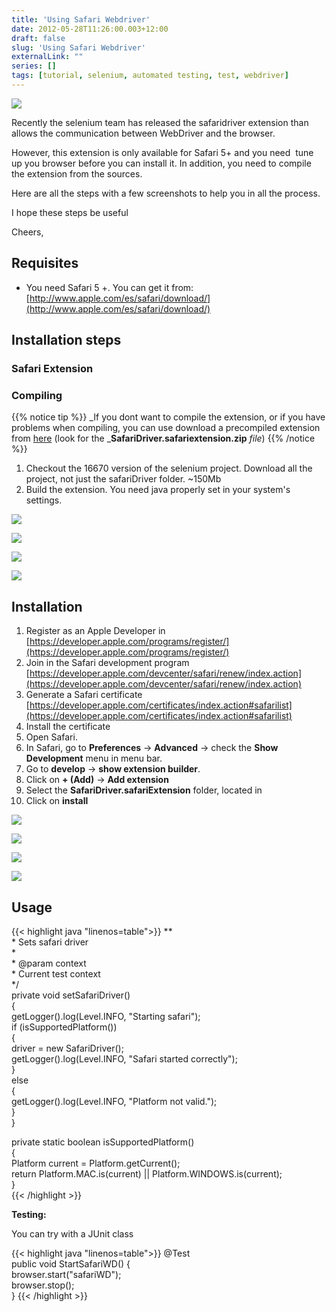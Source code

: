 ```yaml
---
title: 'Using Safari Webdriver'
date: 2012-05-28T11:26:00.003+12:00
draft: false
slug: 'Using Safari Webdriver'
externalLink: ""
series: []
tags: [tutorial, selenium, automated testing, test, webdriver]
---
```

[![](http://4.bp.blogspot.com/-6nxVbuLw47I/T8LE1YocjQI/AAAAAAAAMWk/FsHcyXlygpY/s1600/big-logo.png)](http://4.bp.blogspot.com/-6nxVbuLw47I/T8LE1YocjQI/AAAAAAAAMWk/FsHcyXlygpY/s1600/big-logo.png)

Recently the selenium team has released the safaridriver extension than allows the communication between WebDriver and the browser.

However, this extension is only available for Safari 5+ and you need  tune up you browser before you can install it. In addition, you need to compile the extension from the sources.

Here are all the steps with a few screenshots to help you in all the process.

I hope these steps be useful  

Cheers,  
  
## Requisites  
  - You need Safari 5 +. You can get it from: [http://www.apple.com/es/safari/download/](http://www.apple.com/es/safari/download/)

## Installation steps
### Safari Extension
### Compiling

{{% notice tip %}}
_If you dont want to compile the extension, or if you have problems when compiling, you can use download a precompiled extension from [here](http://code.google.com/p/selenium/issues/detail?id=3827#c11) (look for the _**SafariDriver.safariextension.zip** _file_)
{{% /notice %}} 
  
1.  Checkout the 16670 version of the selenium project. Download all the project, not just the safariDriver folder. ~150Mb
2.  Build the extension. You need java properly set in your system's settings.

[![](http://3.bp.blogspot.com/-Ov-LFf4Mv5w/T8K0o2GrNCI/AAAAAAAAMU0/KpRvRFq9p8A/s400/1a-+checkout.png)](http://3.bp.blogspot.com/-Ov-LFf4Mv5w/T8K0o2GrNCI/AAAAAAAAMU0/KpRvRFq9p8A/s1600/1a-+checkout.png)

[![](http://4.bp.blogspot.com/-GCR7kzSRha8/T8K0pFheCNI/AAAAAAAAMU8/QLKIBIVE-24/s400/1b-+checkout.png)](http://4.bp.blogspot.com/-GCR7kzSRha8/T8K0pFheCNI/AAAAAAAAMU8/QLKIBIVE-24/s1600/1b-+checkout.png)

[![](http://2.bp.blogspot.com/-jn1HW6ICQ9g/T8K1Hta9nYI/AAAAAAAAMVU/Cqj3HdYI9lA/s640/2a-+build+(1).png)](http://2.bp.blogspot.com/-jn1HW6ICQ9g/T8K1Hta9nYI/AAAAAAAAMVU/Cqj3HdYI9lA/s1600/2a-+build+(1).png)

[![](http://4.bp.blogspot.com/-zieX3fH6OuY/T8K0qOM6l6I/AAAAAAAAMVM/lhysme-ecFw/s640/2b-+build.png)](http://4.bp.blogspot.com/-zieX3fH6OuY/T8K0qOM6l6I/AAAAAAAAMVM/lhysme-ecFw/s1600/2b-+build.png)

## Installation

1.  Register as an Apple Developer in [https://developer.apple.com/programs/register/](https://developer.apple.com/programs/register/)
2.  Join in the Safari development program [https://developer.apple.com/devcenter/safari/renew/index.action](https://developer.apple.com/devcenter/safari/renew/index.action)
3.  Generate a Safari certificate [https://developer.apple.com/certificates/index.action#safarilist](https://developer.apple.com/certificates/index.action#safarilist)
4.  Install the certificate
5.  Open Safari.
6.  In Safari, go to **Preferences** \-> **Advanced** \-> check the **Show Development** menu in menu bar.
7.  Go to **develop** \-> **show extension builder**.
8.  Click on **\+ (Add)** -> **Add extension**
9.  Select the **SafariDriver.safariExtension** folder, located in 
10.  Click on **install**

[![](http://2.bp.blogspot.com/-bSdc6qNatbw/T8K2NI8bg5I/AAAAAAAAMV8/q-9F3UnJxY4/s400/certificate.png)](http://2.bp.blogspot.com/-bSdc6qNatbw/T8K2NI8bg5I/AAAAAAAAMV8/q-9F3UnJxY4/s1600/certificate.png)

[![](http://4.bp.blogspot.com/-dAFDb3nfpsw/T8K2MoK4DbI/AAAAAAAAMV0/UUwCBBaaewY/s640/advanced.png)](http://4.bp.blogspot.com/-dAFDb3nfpsw/T8K2MoK4DbI/AAAAAAAAMV0/UUwCBBaaewY/s1600/advanced.png)

[![](http://3.bp.blogspot.com/-AXQppKO2Khc/T8K2NkCuPLI/AAAAAAAAMWE/jdk3uuEs73s/s640/extension.png)](http://3.bp.blogspot.com/-AXQppKO2Khc/T8K2NkCuPLI/AAAAAAAAMWE/jdk3uuEs73s/s1600/extension.png)

[![](http://2.bp.blogspot.com/-WhdNNrMixCU/T8K2OBGSbxI/AAAAAAAAMWM/PXplvb34NbM/s640/extensionbuilder.png)](http://2.bp.blogspot.com/-WhdNNrMixCU/T8K2OBGSbxI/AAAAAAAAMWM/PXplvb34NbM/s1600/extensionbuilder.png)

## Usage

{{< highlight java "linenos=table">}}
   \**  
   \* Sets safari driver  
   \*   
   \* @param context  
   \*          Current test context  
   \*/  
  private void setSafariDriver()  
    {  
      getLogger().log(Level.INFO, "Starting safari");  
      if (isSupportedPlatform())  
        {  
          driver = new SafariDriver();  
          getLogger().log(Level.INFO, "Safari started correctly");  
        }  
      else  
        {  
          getLogger().log(Level.INFO, "Platform not valid.");  
        }  
    }  
    
  private static boolean isSupportedPlatform()  
    {  
      Platform current = Platform.getCurrent();  
      return Platform.MAC.is(current) || Platform.WINDOWS.is(current);  
}  
{{< /highlight >}}

**Testing:**

You can try with a JUnit class

{{< highlight java "linenos=table">}}
@Test  
    public void StartSafariWD() {  
        browser.start("safariWD");  
        browser.stop();  
        }
{{< /highlight >}}